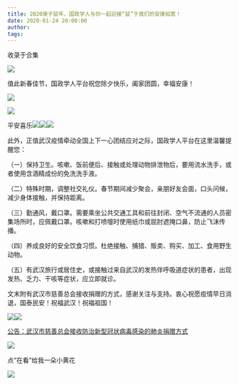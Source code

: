 ```yaml
---
title: 2020庚子鼠年，国政学人与你一起迎接“鼠”于我们的安康如意！
date: 2020-01-24 20:00:00
author: 
tags: 
---
```



收录于合集

![](/images/2868/2.png)

  

值此新春佳节，国政学人平台祝您除夕快乐，阖家团圆，幸福安康！

![](/images/2868/3.png)

  

![](/images/2868/4.jpeg)

平安喜乐![](/images/2868/5.png)![](/images/2868/6.png)![](/images/2868/7.png)

此外，正值武汉疫情牵动全国上下一心团结应对之际，国政学人平台在这里温馨提醒您：

（一）保持卫生。咳嗽、饭前便后、接触或处理动物排泄物后，要用流水洗手，或者使用含酒精成份的免洗洗手液。

（二）特殊时期，调整社交礼仪。春节期间减少聚会，亲朋好友会面，口头问候，减少身体接触，并保持距离。

（三）勤通风，戴口罩。需要乘坐公共交通工具和前往封闭、空气不流通的人员密集场所时，应佩戴口罩。咳嗽和打喷嚏时使用纸巾或屈肘遮掩口鼻，防止飞沫传播。

（四）养成良好的安全饮食习惯。杜绝接触、捕猎、贩卖、购买、加工、食用野生动物。

（五）有武汉旅行或居住史，或接触过来自武汉的发热伴呼吸道症状的患者，出现发热、乏力、干咳等症状，应立即就诊。

文末附有武汉市慈善总会接收捐赠的方式，感谢关注与支持。衷心祝愿疫情早日消退，国泰民安！祝福武汉！祝福祖国！

![](/images/2868/8.jpeg)![](/images/2868/9.png)

  

[公告：武汉市慈善总会接收防治新型冠状病毒感染的肺炎捐赠方式](http://mp.weixin.qq.com/s?__biz=MzIwNjAxNTcxMA==&mid=2650156225&idx=1&sn=35e416b800817770794f9bc63962f334&chksm=8f2a9170b85d18668205fdb687c2902d3016799fa1a902ef254cf06cbeabecc80e298cb5eb2b&scene=21#wechat_redirect)  

  

![](/images/2868/10.png)

点“在看”给我一朵小黄花<img src='/images/2868/11.gif' width='17' height='17' />

![](/images/2868/12.png)

